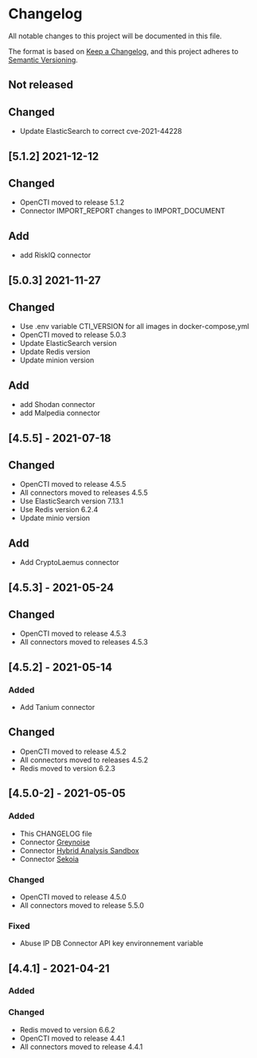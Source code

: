 # Changelog

All notable changes to this project will be documented in this file.

The format is based on [Keep a Changelog](https://keepachangelog.com/en/1.0.0/),
and this project adheres to [Semantic Versioning](https://semver.org/spec/v2.0.0.html).

## Not released 

## Changed

 - Update ElasticSearch to correct cve-2021-44228 

## [5.1.2] 2021-12-12

## Changed

- OpenCTI moved to release 5.1.2 
- Connector IMPORT_REPORT changes to IMPORT_DOCUMENT

## Add

- add RiskIQ connector 

## [5.0.3] 2021-11-27

## Changed

- Use .env variable CTI_VERSION for all images in docker-compose,yml
- OpenCTI moved to release 5.0.3 
- Update ElasticSearch version 
- Update Redis version
- Update minion version  

## Add

- add Shodan connector 
- add Malpedia connector

## [4.5.5] - 2021-07-18

## Changed

- OpenCTI moved to release 4.5.5
- All connectors moved to releases 4.5.5
- Use ElasticSearch version 7.13.1
- Use Redis version 6.2.4
- Update minio version

## Add

- Add CryptoLaemus connector

## [4.5.3] - 2021-05-24

## Changed

- OpenCTI moved to release 4.5.3
- All connectors moved to releases 4.5.3

## [4.5.2] - 2021-05-14

### Added

- Add Tanium connector

## Changed

- OpenCTI moved to release 4.5.2
- All connectors moved to releases 4.5.2
- Redis moved to version 6.2.3

## [4.5.0-2] - 2021-05-05

### Added

- This CHANGELOG file
- Connector [Greynoise](https://www.greynoise.io)
- Connector [Hybrid Analysis Sandbox](https://www.hybrid-analysis.com/)
- Connector [Sekoia](https://www.Sekoia.io)

### Changed

- OpenCTI moved to release 4.5.0
- All connectors moved to release 5.5.0

### Fixed

- Abuse IP DB Connector API key environnement variable

## [4.4.1] - 2021-04-21

### Added

### Changed

- Redis moved to version 6.6.2
- OpenCTI moved to release 4.4.1
- All connectors moved to release 4.4.1
